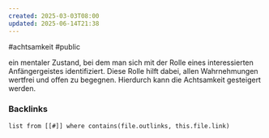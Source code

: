 ```yaml
---
created: 2025-03-03T08:00
updated: 2025-06-14T21:38
---
```

#achtsamkeit #public

ein mentaler Zustand, bei dem man sich mit der Rolle eines interessierten Anfängergeistes identifiziert. Diese Rolle hilft dabei, allen Wahrnehmungen wertfrei und offen zu begegnen. Hierdurch kann die Achtsamkeit gesteigert werden. 

### Backlinks
```dataview 
list from [[#]] where contains(file.outlinks, this.file.link)
```


